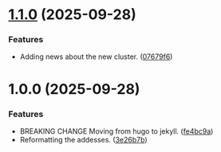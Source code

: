 # [1.1.0](https://github.com/KaiserpfalzEDV/kaiserpfalz-edv/compare/v1.0.0...v1.1.0) (2025-09-28)


### Features

* Adding news about the new cluster. ([07679f6](https://github.com/KaiserpfalzEDV/kaiserpfalz-edv/commit/07679f6de463ced1f3bfb946ca3ac34fbb930700))

# 1.0.0 (2025-09-28)


### Features

* BREAKING CHANGE Moving from hugo to jekyll. ([fe4bc9a](https://github.com/KaiserpfalzEDV/kaiserpfalz-edv/commit/fe4bc9a8467f088f5e91cd080c4c50c4b1eded5d))
* Reformatting the addesses. ([3e26b7b](https://github.com/KaiserpfalzEDV/kaiserpfalz-edv/commit/3e26b7be868a0e093bc3388acde4b25f15deccd4))
